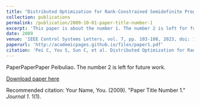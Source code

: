 ```yaml
---
title: "Distributed Optimization for Rank-Constrained Semidefinite Programs"
collection: publications
permalink: /publication/2009-10-01-paper-title-number-1
excerpt: 'This paper is about the number 1. The number 2 is left for future work.'
date: 2009
venue: 'IEEE Control Systems Letters, vol. 7, pp. 103-108, 2023, doi: 10.1109/LCSYS.2022.3186939'
paperurl: 'http://academicpages.github.io/files/paper1.pdf'
citation: 'Pei C, You S, Sun C, et al. Distributed Optimization for Rank-Constrained Semidefinite Programs[J]. IEEE Control Systems Letters, 2022, 7: 103-108.'
---
```

PaperPaperPaper Peibuliao. The number 2 is left for future work.

[Download paper here](http://academicpages.github.io/files/paper1.pdf)

Recommended citation: Your Name, You. (2009). "Paper Title Number 1." <i>Journal 1</i>. 1(1).
